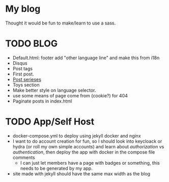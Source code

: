 # My blog
Thought it would be fun to make/learn to use a sass.

# TODO BLOG
* Default.html: footer add "other language line" and make this from i18n
* Disqus
* Post tags
* First post.
* [Post serieses](https://digitaldrummerj.me/blogging-on-github-part-13-creating-an-article-series/)
* Toys section
* Make better style on language selector.
* use some means of page come from (cookie?) for 404
* Paginate posts in index.html

# TODO App/Self Host
* docker-compose.yml to deploy using jekyll docker and nginx
* I want to do account creation for fun, so I should look into keycloack or hydra (or roll my own simple accounts) and learn about *authorization* vs *authentication*, then deploy the app with docker in the compose file comments
  * I can just let members have a page with badges or something, this needs to be generated by my app.
* site made with jekyll should have the same max width as the blog